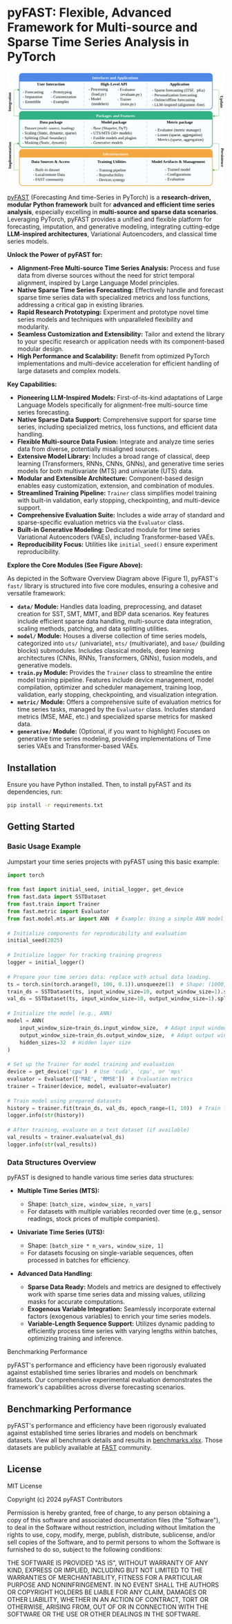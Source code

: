 # pyFAST: Flexible, Advanced Framework for Multi-source and Sparse Time Series Analysis in PyTorch

[![Software Overview Figure](asset/overview.svg)](asset/overview.svg)

[pyFAST](https://github.com/freepose/pyFAST) (Forecasting And time-Series in PyTorch) is a **research-driven, modular Python framework** built for **advanced and efficient time series analysis**, especially excelling in **multi-source and sparse data scenarios**.  Leveraging PyTorch, pyFAST provides a unified and flexible platform for forecasting, imputation, and generative modeling, integrating cutting-edge **LLM-inspired architectures**, Variational Autoencoders, and classical time series models.

**Unlock the Power of pyFAST for:**

*   **Alignment-Free Multi-source Time Series Analysis:**  Process and fuse data from diverse sources without the need for strict temporal alignment, inspired by Large Language Model principles.
*   **Native Sparse Time Series Forecasting:**  Effectively handle and forecast sparse time series data with specialized metrics and loss functions, addressing a critical gap in existing libraries.
*   **Rapid Research Prototyping:**  Experiment and prototype novel time series models and techniques with unparalleled flexibility and modularity.
*   **Seamless Customization and Extensibility:**  Tailor and extend the library to your specific research or application needs with its component-based modular design.
*   **High Performance and Scalability:**  Benefit from optimized PyTorch implementations and multi-device acceleration for efficient handling of large datasets and complex models.

**Key Capabilities:**

*   **Pioneering LLM-Inspired Models:** First-of-its-kind adaptations of Large Language Models specifically for alignment-free multi-source time series forecasting.
*   **Native Sparse Data Support:** Comprehensive support for sparse time series, including specialized metrics, loss functions, and efficient data handling.
*   **Flexible Multi-source Data Fusion:**  Integrate and analyze time series data from diverse, potentially misaligned sources.
*   **Extensive Model Library:**  Includes a broad range of classical, deep learning (Transformers, RNNs, CNNs, GNNs), and generative time series models for both multivariate (MTS) and univariate (UTS) data.
*   **Modular and Extensible Architecture:**  Component-based design enables easy customization, extension, and combination of modules.
*   **Streamlined Training Pipeline:** `Trainer` class simplifies model training with built-in validation, early stopping, checkpointing, and multi-device support.
*   **Comprehensive Evaluation Suite:** Includes a wide array of standard and sparse-specific evaluation metrics via the `Evaluator` class.
*   **Built-in Generative Modeling:** Dedicated module for time series Variational Autoencoders (VAEs), including Transformer-based VAEs.
*   **Reproducibility Focus:** Utilities like `initial_seed()` ensure experiment reproducibility.

**Explore the Core Modules (See Figure Above):**

As depicted in the Software Overview Diagram above (Figure 1), pyFAST's `fast/` library is structured into five core modules, ensuring a cohesive and versatile framework:

*   **`data/` Module:**  Handles data loading, preprocessing, and dataset creation for SST, SMT, MMT, and BDP data scenarios.  Key features include efficient sparse data handling, multi-source data integration, scaling methods, patching, and data splitting utilities.
*   **`model/` Module:**  Houses a diverse collection of time series models, categorized into `uts/` (univariate), `mts/` (multivariate), and `base/` (building blocks) submodules. Includes classical models, deep learning architectures (CNNs, RNNs, Transformers, GNNs), fusion models, and generative models.
*   **`train.py` Module:**  Provides the `Trainer` class to streamline the entire model training pipeline. Features include device management, model compilation, optimizer and scheduler management, training loop, validation, early stopping, checkpointing, and visualization integration.
*   **`metric/` Module:** Offers a comprehensive suite of evaluation metrics for time series tasks, managed by the `Evaluator` class. Includes standard metrics (MSE, MAE, etc.) and specialized sparse metrics for masked data.
*   **`generative/` Module:** (Optional, if you want to highlight) Focuses on generative time series modeling, providing implementations of Time series VAEs and Transformer-based VAEs.

## Installation

Ensure you have Python installed. Then, to install pyFAST and its dependencies, run:

```bash
pip install -r requirements.txt
```

## Getting Started

### Basic Usage Example

Jumpstart your time series projects with pyFAST using this basic example:

```python
import torch

from fast import initial_seed, initial_logger, get_device
from fast.data import SSTDataset
from fast.train import Trainer
from fast.metric import Evaluator
from fast.model.mts.ar import ANN  # Example: Using a simple ANN model

# Initialize components for reproducibility and evaluation
initial_seed(2025)

# Initialize logger for tracking training progress
logger = initial_logger()

# Prepare your time series data: replace with actual data loading.
ts = torch.sin(torch.arange(0, 100, 0.1)).unsqueeze(1)  # Shape: (1000, 1)
train_ds = SSTDataset(ts, input_window_size=10, output_window_size=1).split(0, 0.8, mark='train')
val_ds = SSTDataset(ts, input_window_size=10, output_window_size=1).split(0.8, 1., mark='val')

# Initialize the model (e.g., ANN)
model = ANN(
    input_window_size=train_ds.input_window_size,  # Adapt input window size from dataset
    output_window_size=train_ds.output_window_size,  # Adapt output window size from dataset, a.k.a. prediction steps
    hidden_sizes=32  # Hidden layer size
)

# Set up the Trainer for model training and evaluation
device = get_device('cpu')  # Use 'cuda', 'cpu', or 'mps'
evaluator = Evaluator(['MAE', 'RMSE'])  # Evaluation metrics
trainer = Trainer(device, model, evaluator=evaluator)

# Train model using prepared datasets
history = trainer.fit(train_ds, val_ds, epoch_range=(1, 10))  # Train for 10 epochs
logger.info(str(history))

# After training, evaluate on a test dataset (if available)
val_results = trainer.evaluate(val_ds)
logger.info(str(val_results))
```

### Data Structures Overview

pyFAST is designed to handle various time series data structures:

*   **Multiple Time Series (MTS):**
    *   Shape: `[batch_size, window_size, n_vars]`
    *   For datasets with multiple variables recorded over time (e.g., sensor readings, stock prices of multiple companies).

*   **Univariate Time Series (UTS):**
    *   Shape: `[batch_size * n_vars, window_size, 1]`
    *   For datasets focusing on single-variable sequences, often processed in batches for efficiency.

*   **Advanced Data Handling:**
    *   **Sparse Data Ready:**  Models and metrics are designed to effectively work with sparse time series data and missing values, utilizing masks for accurate computations.
    *   **Exogenous Variable Integration:** Seamlessly incorporate external factors (exogenous variables) to enrich your time series models.
    *   **Variable-Length Sequence Support:**  Utilizes dynamic padding to efficiently process time series with varying lengths within batches, optimizing training and inference.

Benchmarking Performance

pyFAST's performance and efficiency have been rigorously evaluated against established time series libraries and models on benchmark datasets. Our comprehensive experimental evaluation demonstrates the framework's capabilities across diverse forecasting scenarios.

## Benchmarking Performance

pyFAST's performance and efficiency have been rigorously evaluated against established time series libraries and models on benchmark datasets.
View all benchmark details and results in [benchmarks.xlsx](asset/benchmarks_20250824.xlsx).
Those datasets are publicly available at [FAST](https://zenodo.org/communities/fast/) community.

## License

MIT License

Copyright (c) 2024 pyFAST Contributors

Permission is hereby granted, free of charge, to any person obtaining a copy of this software and associated documentation files (the "Software"), to deal in the Software without restriction, including without limitation the rights to use, copy, modify, merge, publish, distribute, sublicense, and/or sell copies of the Software, and to permit persons to whom the Software is furnished to do so, subject to the following conditions:

THE SOFTWARE IS PROVIDED "AS IS", WITHOUT WARRANTY OF ANY KIND, EXPRESS OR IMPLIED, INCLUDING BUT NOT LIMITED TO THE WARRANTIES OF MERCHANTABILITY, FITNESS FOR A PARTICULAR PURPOSE AND NONINFRINGEMENT. IN NO EVENT SHALL THE AUTHORS OR COPYRIGHT HOLDERS BE LIABLE FOR ANY CLAIM, DAMAGES OR OTHER LIABILITY, WHETHER IN AN ACTION OF CONTRACT, TORT OR OTHERWISE, ARISING FROM, OUT OF OR IN CONNECTION WITH THE SOFTWARE OR THE USE OR OTHER DEALINGS IN THE SOFTWARE.
